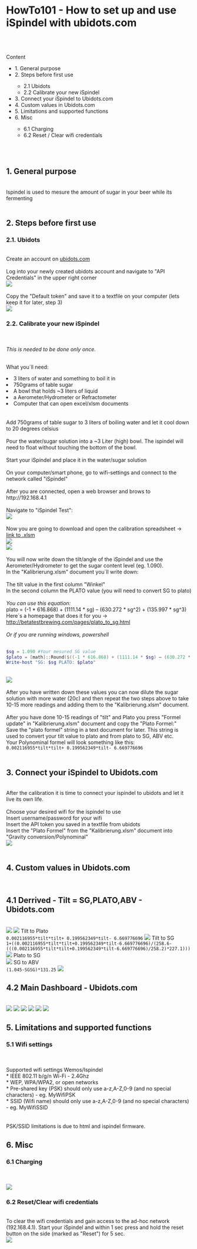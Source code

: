 <h1>HowTo101 - How to set up and use iSpindel with ubidots.com</h1>
</br>
</br>

Content


<ul>
  <li>1. General purpose </li>
  <li>2. Steps before first use</li>
      <ul>
        <li>2.1 Ubidots</li>
        <li>2.2 Calibrate your new iSpindel</li>
      </ul>  
  <li>3. Connect your iSpindel to Ubidots.com</li>  
  <li>4. Custom values in Ubidots.com</li>
  <li>5. Limitations and supported functions</li>
  <li>6. Misc</li>
      <ul>
        <li>6.1 Charging</li>
        <li>6.2 Reset / Clear wifi credentials</li>
      </ul>
</ul>

</br>
</br>

<h2>1. General purpose</h2></br>
Ispindel is used to mesure the amount of sugar in your beer while its fermenting
</br>
</br>
<h2>2. Steps before first use</h/2></br>
<h3>2.1. Ubidots</h3>
</br>
Create an account on <a href='https://www.ubidots.com'>ubidots.com</a></br>
</br>
Log into your newly created ubidots account and navigate to "API Credentials" in the upper right corner
</br>
<img src='/IMG/ubidots_api_01.PNG'>
</br>
</br>
Copy the "Default token" and save it to a textfile on your computer (lets keep it for later, step 3)
</br>
<img src='/IMG/ubidots_api_02.PNG'>
</br>

<h3>2.2. Calibrate your new iSpindel</h3></br>
</br>
<i>This is needed to be done only once.</i>
</br>
</br>


<lu>What you´ll need:
  <li>3 liters of water and something to boil it in</li>
  <li>750grams of table sugar</li>
  <li>A bowl that holds ~3 liters of liquid</li>
  <li>a Aerometer/Hydrometer or Refractometer</li>
  <li>Computer that can open excel/xlsm documents</li>
</lu>


</br>
</br>
Add 750grams of table sugar to 3 liters of boiling water and let it cool down to 20 degrees celsius
</br></br>
Pour the water/sugar solution into a ~3 Liter (high) bowl. The ispindel will need to float without touching the bottom of the bowl.
</br></br>
Start your iSpindel and place it in the water/sugar solution
</br></br>
On your computer/smart phone, go to wifi-settings and connect to the network called "iSpindel"
</br></br>
After you are connected, open a web browser and brows to http://192.168.4.1
</br></br>
Navigate to "iSpindel Test":
</br>
<img src='/IMG/ispindel_test_screen.PNG'>
</br>
</br>
Now you are going to download and open the calibration spreadsheet -> <a href='https://github.com/universam1/iSpindel/blob/master/docs/Kalibrierung.xlsm'>link to .xlsm</a>
</br>
<img src='/IMG/download_xlsm.PNG'>
</br>
<img src='/IMG/calibration_xlsm.PNG'>
</br>
</br>
You will now write down the tilt/angle of the iSpindel and use the Aerometer/Hydrometer to get the sugar content level (eg. 1.090).
</br>
In the "Kalibrierung.xlsm" document you´ll write down:
</br>
</br>
The tilt value in the first column "Winkel"
</br>
In the second column the PLATO value (you will need to convert SG to plato)
</br>
</br>
<i>You can use this equation:</i>
</br>
plato = (-1 * 616.868) + (1111.14 * sg) – (630.272 * sg^2) + (135.997 * sg^3)
</br>
Here´s a homepage that does it for you -> <a href='http://betatestbrewing.com/pages/plato_to_sg.html'>http://betatestbrewing.com/pages/plato_to_sg.html</a>

</br>
</br>
<i>Or if you are running windows, powershell</i></br>
</br>

```powershell
$sg = 1.090 #Your mesured SG value
$plato = [math]::Round($((-1 * 616.868) + (1111.14 * $sg) – (630.272 * ($sg*$sg)) + (135.997 * ($sg*$sg*$sg))),1)
Write-host "SG: $sg PLATO: $plato"
```
</br>
<img src='/IMG/powershell_plato.PNG'>
</br>
</br>
After you have written down these values you can now dilute the sugar solution with more water (20c) and then repeat the two steps above to take 10-15 more readings and adding them to the "Kalibrierung.xlsm" document.
</br>
</br>
After you have done 10-15 readings of "tilt" and Plato you press "Formel update" in "Kalibrierung.xlsm" document and copy the "Plato Formel:"
</br>
Save the "plato formel" string in a text document for later. This string is used to convert your tilt value to plato and from plato to SG, ABV etc.
</br>
Your Polynominal formel will look something like this: <code>0.002116955*tilt*tilt+ 0.199562349*tilt- 6.669776696</code>
</br>
</br>
<h2>3. Connect your iSpindel to Ubidots.com</h2>
</br>
After the calibration it is time to connect your ispindel to ubidots and let it live its own life.
</br>
</br>
Choose your desired wifi for the ispindel to use
</br>
Insert username/password for your wifi
</br>
Insert the API token you saved in a textfile from ubidots
</br>
Insert the "Plato Formel" from the "Kalibrierung.xlsm" document into "Gravity conversion/Polynominal"
</br>
<img src='/IMG/ispindel_connect_ubidots.PNG'>
</br>
</br>
<h2>4. Custom values in Ubidots.com</h2>
</br>
<h2>4.1 Derrived - Tilt = SG,PLATO,ABV - Ubidots.com</h2>
</br>
<img src='/IMG/ubidots_device.PNG'>
<img src='/IMG/ubidots_derrived.PNG'>
Tilt to Plato</br>
<code>0.002116955*tilt*tilt+ 0.199562349*tilt- 6.669776696</code>
<img src='/IMG/ubidots_Tilt_to_Plato.PNG'>
Tilt to SG</br>
<code>1+((0.002116955*tilt*tilt+0.199562349*tilt-6.669776696)/(258.6-(((0.002116955*tilt*tilt+0.199562349*tilt-6.669776696)/258.2)*227.1)))</code>
<img src='/IMG/ubidots_Tilt_to_SG.PNG'>
Plato to SG</br>
<code></code>
<img src='/IMG/ubidots_PLATO_to_SG.png'>
SG to ABV</br>
<code>(1.045-SGSG)*131.25</code>
<img src='/IMG/ubidots_SG_to_ABV.PNG'>



</br>
<h2>4.2 Main Dashboard - Ubidots.com</h2>
</br>
<img src='/IMG/ubidots_Dashboard.PNG'>
<img src='/IMG/ubidots_Dashboard_02.PNG'>
<img src='/IMG/ubidots_Dashboard_03.PNG'>
<img src='/IMG/ubidots_Dashboard_04.PNG'>
<img src='/IMG/ubidots_Dashboard_05.PNG'>
<img src='/IMG/ubidots_Dashboard_06.PNG'>


<h2>5. Limitations and supported functions</h2>
<h3>5.1 Wifi settings</h3>
</br></br>
Supported wifi settings Wemos/Ispindel
</br>
* IEEE 802.11 b/g/n Wi-Fi - 2.4Ghz</br>
* WEP, WPA/WPA2, or open networks</br>
* Pre-shared key (PSK) should only use a-z,A-Z,0-9 (and no special characters) - eg. MyWifiPSK</br>
* SSID (Wifi name) should only use a-z,A-Z,0-9 (and no special characters) - eg. MyWifiSSID</br>
</br>
</br>
PSK/SSID limitations is due to html and ispindel firmware.

<h2>6. Misc</h2>
<h3>6.1 Charging</h3>
</br>
</br>
<img src='/IMG/charge_usb.PNG'>
</br>
<h3>6.2 Reset/Clear wifi credentials</h3>
</br>
To clear the wifi credentials and gain access to the ad-hoc network (192.168.4.1). Start your iSpindel and within 1 sec press and hold the reset button on the side (marked as "Reset") for 5 sec.
</br>
<img src='/IMG/reset_button.PNG'>
</br>

